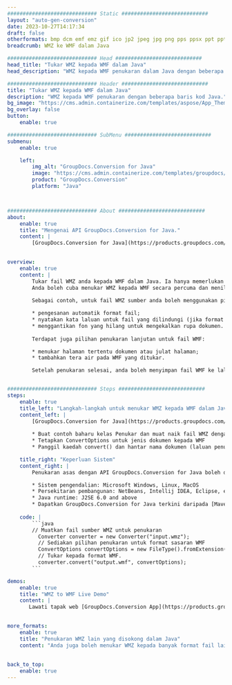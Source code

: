 ```yaml
---
############################# Static ############################
layout: "auto-gen-conversion"
date: 2023-10-27T14:17:34
draft: false
otherformats: bmp dcm emf emz gif ico jp2 jpeg jpg png pps ppsx ppt pptx psb psd svg svgz tga tif tiff webp wmf wmz
breadcrumb: WMZ ke WMF dalam Java

############################# Head ############################
head_title: "Tukar WMZ kepada WMF dalam Java"
head_description: "WMZ kepada WMF penukaran dalam Java dengan beberapa baris kod. Tukar lebih 160 format fail menggunakan API penukaran dokumen GroupDocs untuk Java"

############################# Header ############################
title: "Tukar WMZ kepada WMF dalam Java"
description: "WMZ kepada WMF penukaran dengan beberapa baris kod Java."
bg_image: "https://cms.admin.containerize.com/templates/aspose/App_Themes/V3/images/bg/header1.png"
bg_overlay: false
button:
    enable: true

############################# SubMenu ############################
submenu:
    enable: true

    left:
        img_alt: "GroupDocs.Conversion for Java"
        image: "https://cms.admin.containerize.com/templates/groupdocs/images/product-logos/90x90-noborder/groupdocs-conversion-java.png"
        product: "GroupDocs.Conversion"
        platform: "Java"



############################# About ############################
about:
    enable: true
    title: "Mengenai API GroupDocs.Conversion for Java."
    content: |
        [GroupDocs.Conversion for Java](https://products.groupdocs.com/conversion/java/) ialah API penukaran format fail lanjutan untuk menukar antara imej popular dan format dokumen seperti Microsoft Office, OpenDocument, PDF, HTML, e-mel, CAD. dan banyak lagi dengan hanya beberapa baris kod. API asli secara automatik mengesan format dokumen asal dan menawarkan banyak pilihan untuk menyesuaikan dokumen yang ditukar. Bersama-sama dengan fungsi mengekstrak maklumat daripada dokumen, ia juga menyokong caching hasil penukaran ke cakera tempatan secara lalai. Walau bagaimanapun, sebarang jenis storan cache boleh disokong dengan melaksanakan antara muka yang sesuai - Amazon S3, Dropbox, Google Drive, Windows Azure, Reddis atau mana-mana yang lain.
    

overview:
    enable: true
    content: |
        Tukar fail WMZ anda kepada WMF dalam Java. Ia hanya memerlukan beberapa baris kod Java pada mana-mana platform pilihan anda, seperti Windows, Linux, macOS.
        Anda boleh cuba menukar WMZ kepada WMF secara percuma dan menilai kualiti hasil penukaran. Bersama-sama dengan skrip penukaran fail mudah, anda boleh mencuba pilihan yang lebih canggih untuk memuatkan fail sumber WMZ dan menyimpan output WMF. 
        
        Sebagai contoh, untuk fail WMZ sumber anda boleh menggunakan pilihan pemuatan berikut:

        * pengesanan automatik format fail;
        * nyatakan kata laluan untuk fail yang dilindungi (jika format fail menyokongnya);
        * menggantikan fon yang hilang untuk mengekalkan rupa dokumen.
        
        Terdapat juga pilihan penukaran lanjutan untuk fail WMF:

        * menukar halaman tertentu dokumen atau julat halaman;
        * tambahkan tera air pada WMF yang ditukar.

        Setelah penukaran selesai, anda boleh menyimpan fail WMF ke laluan fail setempat anda atau ke mana-mana storan pihak ketiga seperti FTP, Amazon S3, Google Drive, Dropbox dll. Sila ambil perhatian - untuk menukar WMZ kepada WMF, anda tidak perlu memasang sebarang perisian tambahan, seperti MS Office, Open Office, Adobe Acrobat Reader dsb.


############################# Steps ############################
steps:
    enable: true
    title_left: "Langkah-langkah untuk menukar WMZ kepada WMF dalam Java"
    content_left: |
        [GroupDocs.Conversion for Java](https://products.groupdocs.com/conversion/java/) membenarkan pembangun menukar fail WMZ kepada WMF dengan mudah dengan beberapa baris kod.
        
        * Buat contoh baharu kelas Penukar dan muat naik fail WMZ dengan laluan penuh
        * Tetapkan ConvertOptions untuk jenis dokumen kepada WMF
        * Panggil kaedah convert() dan hantar nama dokumen (laluan penuh) dan format (WMF) sebagai parameter

    title_right: "Keperluan Sistem"
    content_right: |
        Penukaran asas dengan API GroupDocs.Conversion for Java boleh dilakukan dengan hanya beberapa baris kod. API kami disokong pada semua platform dan sistem pengendalian utama. Sebelum melaksanakan kod di bawah, pastikan anda mempunyai prasyarat berikut dipasang pada sistem anda.

        * Sistem pengendalian: Microsoft Windows, Linux, MacOS
        * Persekitaran pembangunan: NetBeans, Intellij IDEA, Eclipse, etc.
        * Java runtime: J2SE 6.0 and above
        * Dapatkan GroupDocs.Conversion for Java terkini daripada [Maven](https://repository.groupdocs.com/webapp/#/artifacts/browse/tree/General/repo/com/groupdocs/groupdocs-conversion)
         
    code: |
        ```java    
        // Muatkan fail sumber WMZ untuk penukaran
          Converter converter = new Converter("input.wmz");
          // Sediakan pilihan penukaran untuk format sasaran WMF
          ConvertOptions convertOptions = new FileType().fromExtension("wmf").getConvertOptions();
          // Tukar kepada format WMF.
          converter.convert("output.wmf", convertOptions);
        ```

demos:
    enable: true
    title: "WMZ to WMF Live Demo"
    content: |
       Lawati tapak web [GroupDocs.Conversion App](https://products.groupdocs.app/conversion/family) kami dan cuba WMZ kepada WMF penukaran sekarang. Demo percuma mempunyai faedah berikut
          

more_formats:
    enable: true
    title: "Penukaran WMZ lain yang disokong dalam Java"
    content: "Anda juga boleh menukar WMZ kepada banyak format fail lain. Sila lihat senarai di bawah."
       
       
back_to_top:
    enable: true
---
```

